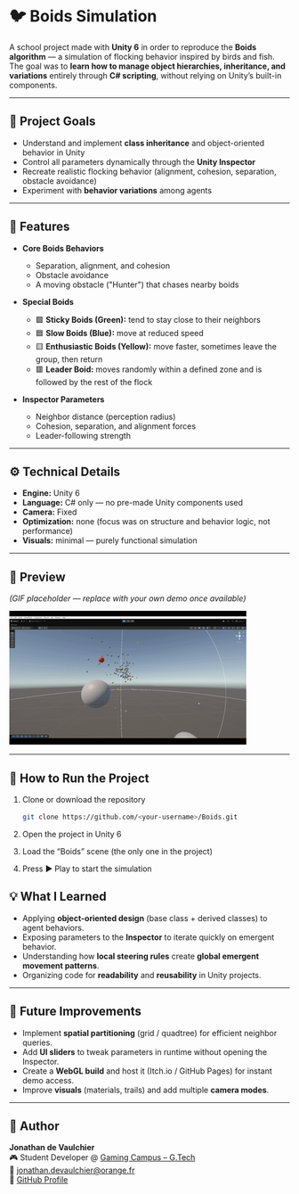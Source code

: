 # 🐦 Boids Simulation

A school project made with **Unity 6** in order to reproduce the **Boids algorithm** — a simulation of flocking behavior inspired by birds and fish.  
The goal was to **learn how to manage object hierarchies, inheritance, and variations** entirely through **C# scripting**, without relying on Unity’s built-in components.

---

## 🎯 Project Goals

- Understand and implement **class inheritance** and object-oriented behavior in Unity  
- Control all parameters dynamically through the **Unity Inspector**  
- Recreate realistic flocking behavior (alignment, cohesion, separation, obstacle avoidance)  
- Experiment with **behavior variations** among agents  

---

## 🧠 Features

- **Core Boids Behaviors**
  - Separation, alignment, and cohesion  
  - Obstacle avoidance  
  - A moving obstacle ("Hunter") that chases nearby boids  

- **Special Boids**
  - 🟩 **Sticky Boids (Green):** tend to stay close to their neighbors  
  - 🟦 **Slow Boids (Blue):** move at reduced speed  
  - 🟨 **Enthusiastic Boids (Yellow):** move faster, sometimes leave the group, then return  
  - 🟥 **Leader Boid:** moves randomly within a defined zone and is followed by the rest of the flock  

- **Inspector Parameters**
  - Neighbor distance (perception radius)  
  - Cohesion, separation, and alignment forces  
  - Leader-following strength  

---

## ⚙️ Technical Details

- **Engine:** Unity 6  
- **Language:** C# only — no pre-made Unity components used  
- **Camera:** Fixed  
- **Optimization:** none (focus was on structure and behavior logic, not performance)  
- **Visuals:** minimal — purely functional simulation  

---

## 🎥 Preview

_(GIF placeholder — replace with your own demo once available)_

![Boids Simulation Preview](./Docs/boids_demo.gif)

---

## 🚀 How to Run the Project

1. Clone or download the repository  
   ```bash
   git clone https://github.com/<your-username>/Boids.git

2. Open the project in Unity 6

3. Load the “Boids” scene (the only one in the project)

4. Press ▶️ Play to start the simulation

## 💡 What I Learned

- Applying **object-oriented design** (base class + derived classes) to agent behaviors.  
- Exposing parameters to the **Inspector** to iterate quickly on emergent behavior.  
- Understanding how **local steering rules** create **global emergent movement patterns**.  
- Organizing code for **readability** and **reusability** in Unity projects.

---

## 🔮 Future Improvements

- Implement **spatial partitioning** (grid / quadtree) for efficient neighbor queries.  
- Add **UI sliders** to tweak parameters in runtime without opening the Inspector.  
- Create a **WebGL build** and host it (Itch.io / GitHub Pages) for instant demo access.  
- Improve **visuals** (materials, trails) and add multiple **camera modes**.

---

## 👤 Author

**Jonathan de Vaulchier**  
🎮 Student Developer @ [Gaming Campus – G.Tech](https://gamingcampus.fr/ecoles/ecole-developpeur-jeux-video-g-tech.html)  
📧 [jonathan.devaulchier@orange.fr](mailto:jonathan.devaulchier@orange.fr)  
🔗 [GitHub Profile](https://github.com/<your-username>)
